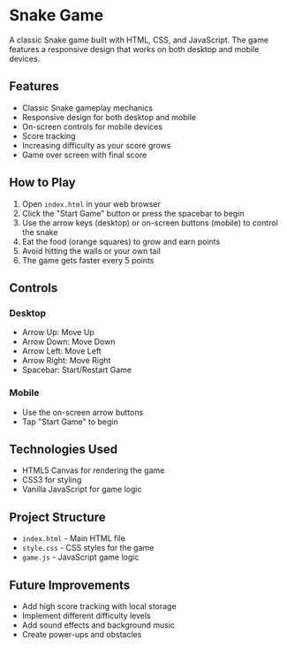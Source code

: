 # Snake Game

A classic Snake game built with HTML, CSS, and JavaScript. The game features a responsive design that works on both desktop and mobile devices.

## Features

- Classic Snake gameplay mechanics
- Responsive design for both desktop and mobile
- On-screen controls for mobile devices
- Score tracking
- Increasing difficulty as your score grows
- Game over screen with final score

## How to Play

1. Open `index.html` in your web browser
2. Click the "Start Game" button or press the spacebar to begin
3. Use the arrow keys (desktop) or on-screen buttons (mobile) to control the snake
4. Eat the food (orange squares) to grow and earn points
5. Avoid hitting the walls or your own tail
6. The game gets faster every 5 points

## Controls

### Desktop
- Arrow Up: Move Up
- Arrow Down: Move Down
- Arrow Left: Move Left
- Arrow Right: Move Right
- Spacebar: Start/Restart Game

### Mobile
- Use the on-screen arrow buttons
- Tap "Start Game" to begin

## Technologies Used

- HTML5 Canvas for rendering the game
- CSS3 for styling
- Vanilla JavaScript for game logic

## Project Structure

- `index.html` - Main HTML file
- `style.css` - CSS styles for the game
- `game.js` - JavaScript game logic

## Future Improvements

- Add high score tracking with local storage
- Implement different difficulty levels
- Add sound effects and background music
- Create power-ups and obstacles